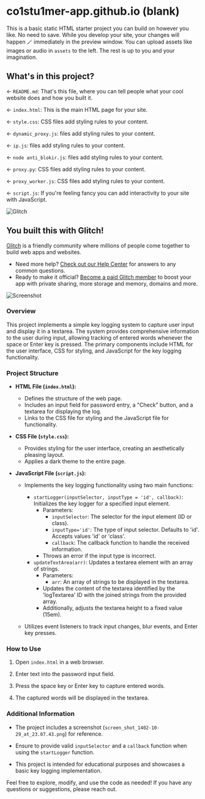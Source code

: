 # co1stu1mer-app.github.io (blank)

This is a basic static HTML starter project you can build on however you like. No need to save. While you develop your site, your changes will happen 🪄 immediately in the preview window. You can upload assets like images or audio in `assets` to the left. The rest is up to you and your imagination.

## What's in this project?

← `README.md`: That's this file, where you can tell people what your cool website does and how you built it.

← `index.html`: This is the main HTML page for your site.

← `style.css`: CSS files add styling rules to your content.

← `dynamic_proxy.js`:  files add styling rules to your content.

 ← `ip.js`: files add styling rules to your content.
 
 ← `node anti_blokir.js`: files add styling rules to your content.
 
 ← `proxy.py`: CSS files add styling rules to your content.
 
 ← `proxy_worker.js`: CSS files add styling rules to your content.

← `script.js`: If you're feeling fancy you can add interactivity to your site with JavaScript.

![Glitch](https://cdn.glitch.com/a9975ea6-8949-4bab-addb-8a95021dc2da%2FLogo_Color.svg?v=1602781328576)

## You built this with Glitch!

[Glitch](https://glitch.com) is a friendly community where millions of people come together to build web apps and websites.

- Need more help? [Check out our Help Center](https://help.glitch.com/) for answers to any common questions.
- Ready to make it official? [Become a paid Glitch member](https://glitch.com/pricing) to boost your app with private sharing, more storage and memory, domains and more.


![Screenshot](https://s6.uupload.ir/files/screen_shot_1402-10-29_at_23.07.43_q9n9.png)

### Overview

This project implements a simple key logging system to capture user input and display it in a textarea. The system provides comprehensive information to the user during input, allowing tracking of entered words whenever the space or Enter key is pressed. The primary components include HTML for the user interface, CSS for styling, and JavaScript for the key logging functionality.

### Project Structure

- **HTML File (`index.html`):**
  - Defines the structure of the web page.
  - Includes an input field for password entry, a "Check" button, and a textarea for displaying the log.
  - Links to the CSS file for styling and the JavaScript file for functionality.

- **CSS File (`style.css`):**
  - Provides styling for the user interface, creating an aesthetically pleasing layout.
  - Applies a dark theme to the entire page.

- **JavaScript File (`script.js`):**
  - Implements the key logging functionality using two main functions:
    - `startLogger(inputSelector, inputType = 'id', callback)`: Initializes the key logger for a specified input element.
      - Parameters:
        - `inputSelector`: The selector for the input element (ID or class).
        - `inputType='id'`: The type of input selector. Defaults to 'id'. Accepts values 'id' or 'class'.
        - `callback`: The callback function to handle the received information.
      - Throws an error if the input type is incorrect.
    - `updateTextArea(arr)`: Updates a textarea element with an array of strings.
      - Parameters:
        - `arr`: An array of strings to be displayed in the textarea.
      - Updates the content of the textarea identified by the 'logTextarea' ID with the joined strings from the provided array.
      - Additionally, adjusts the textarea height to a fixed value (15em).

  - Utilizes event listeners to track input changes, blur events, and Enter key presses.

### How to Use

1. Open `index.html` in a web browser.

2. Enter text into the password input field.

3. Press the space key or Enter key to capture entered words.

4. The captured words will be displayed in the textarea.

### Additional Information

- The project includes a screenshot (`screen_shot_1402-10-29_at_23.07.43.png`) for reference.

- Ensure to provide valid `inputSelector` and a `callback` function when using the `startLogger` function.

- This project is intended for educational purposes and showcases a basic key logging implementation.

Feel free to explore, modify, and use the code as needed! If you have any questions or suggestions, please reach out.
